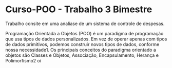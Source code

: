# Curso-POO - Trabalho 3 Bimestre

Trabalho consite em uma analiase de um sistema de controle de despesas.

Programação Orientada a Objetos (POO) é um paradigma de programação que usa tipos de dados personalizados. Em vez de operar apenas com tipos de dados primitivos, podemos construir novos tipos de dados, conforme nossa necessidade1. Os principais conceitos do paradigma orientado a objetos são Classes e Objetos, Associação, Encapsulamento, Herança e Polimorfismo2 oi
